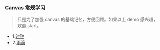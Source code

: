 ### Canvas 常规学习

> 只是为了加强 canvas 的基础记忆，方便回顾。如果以上 demo 感兴趣，欢迎 start。

- 1.[时钟](https://wufengliang.github.io/Learn-canvas/01/index.html)
- 2.[雨滴](https://wufengliang.github.io/Learn-canvas/02/index.html)

